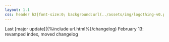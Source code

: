 ```yaml
---
layout: 1.1
css: header h2{font-size:0; background:url(../assets/img/logothing-v0.png); background-position:center; height:284px; margin:7.5rem auto 1rem;} body{text-align:center;} main{font-size:.75em; opacity:.85;}
---
```

Last [major update]({%include url.html%}/changelog) February 13: revamped index, moved changelog